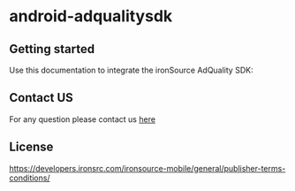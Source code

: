 # android-adqualitysdk 

## Getting started
Use this documentation to integrate the ironSource AdQuality SDK:

## Contact US 
For any question please contact us [here](https://ironsrc.formtitan.com/knowledge-center#/)

## License 
https://developers.ironsrc.com/ironsource-mobile/general/publisher-terms-conditions/
